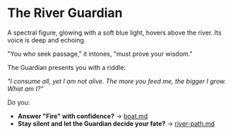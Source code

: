 # The River Guardian

A spectral figure, glowing with a soft blue light, hovers above the river. Its voice is deep and echoing.

"You who seek passage," it intones, "must prove your wisdom."

The Guardian presents you with a riddle:

*"I consume all, yet I am not alive. The more you feed me, the bigger I grow. What am I?"*

Do you:

- **Answer "Fire" with confidence?** → [boat.md](boat.md)
- **Stay silent and let the Guardian decide your fate?** → [river-path.md](river-path.md)
